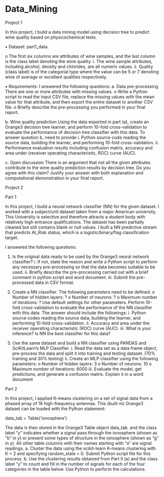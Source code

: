 # Data_Mining

Project 1

In this project, I build a data mining model using decision tree to predict wine quality based on physicochemical tests. 

▪ Dataset:
part1_data. 
 
o The first six columns are attributes of wine samples, and the last column is the class label denoting the wine quality. 
i. The wine sample attributes, including alcohol, density and chlorides, are all numeric values.
ii. Quality (class label) is of the categorial type where the value can be 5 or 7 denoting wine of average or excellent qualities respectively. 

▪ Requirements:
I answered the following questions:
a. Data pre-processing 
There are one or more attributes with missing values.
o Write a Python script to read the input CSV file, replace the missing values with the mean value for that attribute, and then export the entire dataset to another 
CSV file. 
o Briefly describe the pre-processing you performed in your final report. 

b. Wine quality prediction 
Using the data exported in part (a), create an Orange3 decision tree learner, and perform 10-fold cross-validation to evaluate the performance of decision tree 
classifier with this data. To answer question b, need to provide
i. Python source code reading the source data, building the learner, and performing 10-fold cross-validation.
ii. Performance evaluation results including confusion matrix, accuracy and area under (receiver operating characteristic, ROC) curve (AUC). 

c. Open discussion
There is an argument that not all the given attributes contribute to the wine quality prediction results by decision tree. Do you agree with this claim? Justify your 
answer with both explanation and computational demonstration in your final report.


Project 2

Part 1

In this project, I build a neural network classifier (NN) for the given dataset. I worked with a subject/unit dataset taken from a major American university. This University is selective and therefore attracts a student body with relatively high entrance qualifications. The dataset has been partially cleaned but still contains blank or null values. I built a NN predictive stream that predicts At_Risk status, which is a logistic/binary/flag classification target. 

I answered the following questions:

1. Is the original data ready to be used by the Orange3 neural network classifier?
i. If not, state the reason and write a Python script to perform any necessary pre-processing so that the data becomes suitable to be used.
ii. Briefly describe the pre-processing carried out with a brief comment in python script and word document.
iii. Submit the pre-processed data in CSV format.

2. Create a NN classifier. The following parameters need to be defined.
o Number of hidden layers: ? 
o Number of neurons: ? 
o Maximum number of iterations: ? 
Use default settings for other parameters. Perform 10-fold cross-validation to evaluate the performance of the NN classifier with this data. The answer should include the followings: 
i. Python source codes reading the source data, building the learner, and performing 10-fold cross-validation.
ii. Accuracy and area under the receiver operating characteristic (ROC) curve (AUC). 
iii. What is your inference? Is NN the best classifier for this data?

3. Use the same dataset and build a NN classifier using PANDAS and SciKitLearn’s MLP 
Classifier.
i. Read the data set as a data frame object, pre-process the data and split it into 
training and testing dataset. (70% training and 30% testing) 
ii. Create an MLP classifier using the following parameters: 
o Number of hidden layers: 3 
o Number of neurons: 10 
o Maximum number of iterations: 6000 
iii. Evaluate the model, get predictions, and generate a confusion matrix. Explain it in a word document 


Part 2

In this project, I applied K-means clustering on a set of signal data from a phased array of 16 high-frequency antennas. This (built-in) Orange3 dataset can be loaded with the Python statement: 

data_tab = Table('ionosphere')

The data is then stored in the Orange3 Table object data_tab. and the class label “y” indicates whether a signal pass through the ionosphere (shown as “b” in y) or present some types of structure in the ionosphere (shown as “g” in y). All other table columns with their names starting with “a” are signal readings. 
a. Cluster the data using the scikit-learn K-means clustering with K = 2 and specifying 
random_state = 0. Submit Python script file for this process.
b. Use the clustering results obtained from Part II (a) and the class label “y” to count and fill in the number of signals for each of the four categories in the table below. 
Use Python to perform the calculations. 
